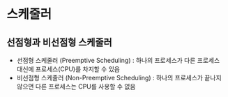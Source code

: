# 스케줄러

## 선점형과 비선점형 스케줄러

- 선점형 스케줄러 (Preemptive Scheduling)
  : 하나의 프로세스가 다른 프로세스 대신에 프로세스(CPU)를 차지할 수 있음
- 비선점형 스케줄러 (Non-Preemptive Scheduling)
  : 하나의 프로세스가 끝나지 않으면 다른 프로세스는 CPU를 사용할 수 없음